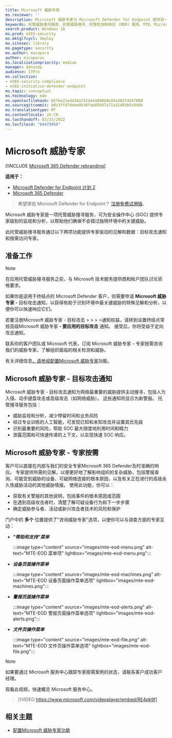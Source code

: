 ```yaml
---
title: Microsoft 威胁专家
ms.reviewer: ''
description: Microsoft 威胁专家为 Microsoft Defender for Endpoint 提供另一层专业技能。
keywords: 托管威胁搜寻服务、托管威胁搜寻、托管检测和响应 (MDR) 服务、MTE、Microsoft 威胁专家、MTE-TAN、目标攻击通知、目标攻击通知
search.product: Windows 10
ms.prod: m365-security
ms.mktglfcycl: deploy
ms.sitesec: library
ms.pagetype: security
ms.author: macapara
author: mjcaparas
ms.localizationpriority: medium
manager: dansimp
audience: ITPro
ms.collection:
- m365-security-compliance
- m365-initiative-defender-endpoint
ms.topic: conceptual
ms.technology: mde
ms.openlocfilehash: 82fbe21e4d18a741da4a098b8e24a303f4d47008
ms.sourcegitcommit: b0c3ffd7ddee9b30fab85047a71a31483b5c649b
ms.translationtype: MT
ms.contentlocale: zh-CN
ms.lasthandoff: 03/25/2022
ms.locfileid: "64473950"
---
```

# <a name="microsoft-threat-experts"></a>Microsoft 威胁专家

[!INCLUDE [Microsoft 365 Defender rebranding](../../includes/microsoft-defender.md)]

**适用于：**
- [Microsoft Defender for Endpoint 计划 2](https://go.microsoft.com/fwlink/p/?linkid=2154037)
- [Microsoft 365 Defender](https://go.microsoft.com/fwlink/?linkid=2118804)

> 希望体验 Microsoft Defender for Endpoint？ [注册免费试用版](https://signup.microsoft.com/create-account/signup?products=7f379fee-c4f9-4278-b0a1-e4c8c2fcdf7e&ru=https://aka.ms/MDEp2OpenTrial?ocid=docs-wdatp-exposedapis-abovefoldlink)。

Microsoft 威胁专家是一项托管威胁搜寻服务，可为安全操作中心 (SOC) 提供专家级别的监视和分析，以帮助他们确保不会错过独特环境中的关键威胁。

此托管威胁搜寻服务通过以下两项功能提供专家驱动的见解和数据：目标攻击通知和按需访问专家。

## <a name="before-you-begin"></a>准备工作

> [!NOTE]
> 在应用托管威胁搜寻服务之前，与 Microsoft 技术服务提供商和帐户团队讨论资格要求。

如果你是适用于终结点的 Microsoft Defender 客户，则需要申请 **Microsoft 威胁专家 -** 目标攻击通知，以获得有助于识别环境中最关键威胁的特殊见解和分析，以便你可以快速响应它们。

若要注册Microsoft 威胁专家 - 目标攻击 \>  \>  \>  \>通知权益，请转到设置终结点常规高级Microsoft 威胁专家 **- 要应用的目标攻击** 通知。 接受后，你将受益于定向攻击通知。

联系你的客户团队或 Microsoft 代表，订阅 Microsoft 威胁专家 **-** 专家按需咨询我们的威胁专家，了解组织面临的相关检测和威胁。

有关详细信息[，请参阅配置Microsoft 威胁专家](/microsoft-365/security/defender-endpoint/configure-microsoft-threat-experts#before-you-begin)功能。

## <a name="microsoft-threat-experts---targeted-attack-notification"></a>Microsoft 威胁专家 - 目标攻击通知

Microsoft 威胁专家 - 目标攻击通知为网络最重要的威胁提供主动搜寻，包括人为入侵、动手键盘攻击或高级攻击（如网络威胁）。 这些通知将显示为新警报。 托管搜寻服务包括：

- 威胁监视和分析，减少停留时间和业务风险
- 经过专业训练的人工智能，可发现已知和未知攻击并设置其优先级
- 识别最重要的风险，帮助 SOC 最大限度地利用时间和精力
- 泄露范围和可快速传递的上下文，以实现快速 SOC 响应。

## <a name="microsoft-threat-experts---experts-on-demand"></a>Microsoft 威胁专家 - 专家按需

客户可以直接在内部与我们的安全专家Microsoft 365 Defender及时准确的响应。 专家提供所需的见解，以便更好地了解影响组织的复杂威胁，包括警报查询、可能受到威胁的设备、可疑网络连接的根本原因，以及有关正在进行的高级永久性威胁活动的其他威胁情报。 使用此功能，你可以：

- 获取有关警报的其他说明，包括事件的根本原因或范围
- 在遇到高级攻击者时，清楚了解可疑设备行为和下一步步骤
- 确定威胁参与者、活动或新兴攻击者技术的风险和保护

门户中的 **多个** 位置提供了"咨询威胁专家"选项，以便你可以与调查方面的专家互动：

- ***"帮助和支持"菜单***

  :::image type="content" source="images/mte-eod-menu.png" alt-text="MTE-EOD 菜单项" lightbox="images/mte-eod-menu.png":::

- ***设备页面操作菜单***

  :::image type="content" source="images/mte-eod-machines.png" alt-text="MTE-EOD 设备页面操作菜单选项" lightbox="images/mte-eod-machines.png":::

- ***警报页面操作菜单***

  :::image type="content" source="images/mte-eod-alerts.png" alt-text="MTE-EOD 警报页面操作菜单选项" lightbox="images/mte-eod-alerts.png":::

- ***文件页操作菜单***

  :::image type="content" source="images/mte-eod-file.png" alt-text="MTE-EOD 文件页操作菜单选项" lightbox="images/mte-eod-file.png":::

> [!NOTE]
> 如果要通过 Microsoft 服务中心跟踪专家按需案例的状态，请联系客户成功客户经理。

观看此视频，快速概览 Microsoft 服务中心。

> [!VIDEO https://www.microsoft.com/videoplayer/embed/RE4pk9f]

## <a name="related-topic"></a>相关主题

- [配置Microsoft 威胁专家功能](configure-microsoft-threat-experts.md)
